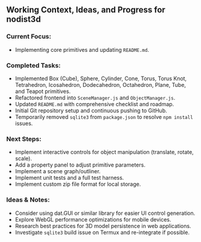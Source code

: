 ## Working Context, Ideas, and Progress for nodist3d

### Current Focus:
- Implementing core primitives and updating `README.md`.

### Completed Tasks:
- Implemented Box (Cube), Sphere, Cylinder, Cone, Torus, Torus Knot, Tetrahedron, Icosahedron, Dodecahedron, Octahedron, Plane, Tube, and Teapot primitives.
- Refactored frontend into `SceneManager.js` and `ObjectManager.js`.
- Updated `README.md` with comprehensive checklist and roadmap.
- Initial Git repository setup and continuous pushing to GitHub.
- Temporarily removed `sqlite3` from `package.json` to resolve `npm install` issues.

### Next Steps:
- Implement interactive controls for object manipulation (translate, rotate, scale).
- Add a property panel to adjust primitive parameters.
- Implement a scene graph/outliner.
- Implement unit tests and a full test harness.
- Implement custom zip file format for local storage.

### Ideas & Notes:
- Consider using dat.GUI or similar library for easier UI control generation.
- Explore WebGL performance optimizations for mobile devices.
- Research best practices for 3D model persistence in web applications.
- Investigate `sqlite3` build issue on Termux and re-integrate if possible.